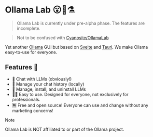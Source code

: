 # Ollama Lab 😮🦙⚗️

> Ollama Lab is currently under pre-alpha phase. The features are incomplete.

> Not to be confused with [Cyanosite/OllamaLab](https://github.com/Cyanosite/OllamaLab)

Yet another [Ollama](https://github.com/ollama/ollama) GUI but based on [Svelte](https://svelte.dev/) and [Tauri](https://tauri.app).
We make Ollama easy-to-use for everyone.

## Features 🌟

- 💬 Chat with LLMs (obviously!)
- 💾 Manage your chat history (locally)
- 🤖 Manage, install, and uninstall LLMs
- 👩‍🍳 Easy to use. Designed for everyone, not exclusively for professionals.
- 🈚 Free and open source! Everyone can use and change without any marketing concerns!

> [!NOTE]
>
> Ollama Lab is NOT affiliated to or part of the Ollama project.
